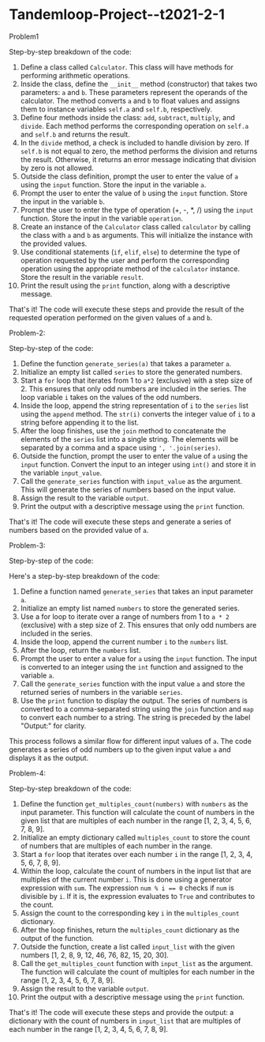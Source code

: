 # Tandemloop-Project--t2021-2-1 
Problem1 

Step-by-step breakdown of the code:

1. Define a class called `Calculator`. This class will have methods for performing arithmetic operations.
2. Inside the class, define the `__init__` method (constructor) that takes two parameters: `a` and `b`. These parameters represent the operands of the calculator. The method converts `a` and `b` to float values and assigns them to instance variables `self.a` and `self.b`, respectively.
3. Define four methods inside the class: `add`, `subtract`, `multiply`, and `divide`. Each method performs the corresponding operation on `self.a` and `self.b` and returns the result.
4. In the `divide` method, a check is included to handle division by zero. If `self.b` is not equal to zero, the method performs the division and returns the result. Otherwise, it returns an error message indicating that division by zero is not allowed.
5. Outside the class definition, prompt the user to enter the value of `a` using the `input` function. Store the input in the variable `a`.
6. Prompt the user to enter the value of `b` using the `input` function. Store the input in the variable `b`.
7. Prompt the user to enter the type of operation (+, -, *, /) using the `input` function. Store the input in the variable `operation`.
8. Create an instance of the `Calculator` class called `calculator` by calling the class with `a` and `b` as arguments. This will initialize the instance with the provided values.
9. Use conditional statements (`if`, `elif`, `else`) to determine the type of operation requested by the user and perform the corresponding operation using the appropriate method of the `calculator` instance. Store the result in the variable `result`.
10. Print the result using the `print` function, along with a descriptive message.

That's it! The code will execute these steps and provide the result of the requested operation performed on the given values of `a` and `b`.


Problem-2:

Step-by-step of the code:
1. Define the function `generate_series(a)` that takes a parameter `a`.
2. Initialize an empty list called `series` to store the generated numbers.
3. Start a `for` loop that iterates from 1 to `a*2` (exclusive) with a step size of 2. This ensures that only odd numbers are included in the series. The loop variable `i` takes on the values of the odd numbers.
4. Inside the loop, append the string representation of `i` to the `series` list using the `append` method. The `str(i)` converts the integer value of `i` to a string before appending it to the list.
5. After the loop finishes, use the `join` method to concatenate the elements of the `series` list into a single string. The elements will be separated by a comma and a space using `', '.join(series)`.
6. Outside the function, prompt the user to enter the value of `a` using the `input` function. Convert the input to an integer using `int()` and store it in the variable `input_value`.
7. Call the `generate_series` function with `input_value` as the argument. This will generate the series of numbers based on the input value.
8. Assign the result to the variable `output`.
9. Print the output with a descriptive message using the `print` function.

That's it! The code will execute these steps and generate a series of numbers based on the provided value of `a`.

Problem-3: 

Step-by-step of the code:

Here's a step-by-step breakdown of the code:

1. Define a function named `generate_series` that takes an input parameter `a`.
2. Initialize an empty list named `numbers` to store the generated series.
3. Use a for loop to iterate over a range of numbers from 1 to `a * 2` (exclusive) with a step size of 2. This ensures that only odd numbers are included in the series.
4. Inside the loop, append the current number `i` to the `numbers` list.
5. After the loop, return the `numbers` list.
6. Prompt the user to enter a value for `a` using the `input` function. The input is converted to an integer using the `int` function and assigned to the variable `a`.
7. Call the `generate_series` function with the input value `a` and store the returned series of numbers in the variable `series`.
8. Use the `print` function to display the output. The series of numbers is converted to a comma-separated string using the `join` function and `map` to convert each number to a string. The string is preceded by the label "Output:" for clarity.

This process follows a similar flow for different input values of `a`. The code generates a series of odd numbers up to the given input value `a` and displays it as the output.



Problem-4:

Step-by-step breakdown of the code:

1. Define the function `get_multiples_count(numbers)` with `numbers` as the input parameter. This function will calculate the count of numbers in the given list that are multiples of each number in the range [1, 2, 3, 4, 5, 6, 7, 8, 9].
2. Initialize an empty dictionary called `multiples_count` to store the count of numbers that are multiples of each number in the range.
3. Start a `for` loop that iterates over each number `i` in the range [1, 2, 3, 4, 5, 6, 7, 8, 9].
4. Within the loop, calculate the count of numbers in the input list that are multiples of the current number `i`. This is done using a generator expression with `sum`. The expression `num % i == 0` checks if `num` is divisible by `i`. If it is, the expression evaluates to `True` and contributes to the count.
5. Assign the count to the corresponding key `i` in the `multiples_count` dictionary.
6. After the loop finishes, return the `multiples_count` dictionary as the output of the function.
7. Outside the function, create a list called `input_list` with the given numbers [1, 2, 8, 9, 12, 46, 76, 82, 15, 20, 30].
8. Call the `get_multiples_count` function with `input_list` as the argument. The function will calculate the count of multiples for each number in the range [1, 2, 3, 4, 5, 6, 7, 8, 9].
9. Assign the result to the variable `output`.
10. Print the output with a descriptive message using the `print` function.

That's it! The code will execute these steps and provide the output: a dictionary with the count of numbers in `input_list` that are multiples of each number in the range [1, 2, 3, 4, 5, 6, 7, 8, 9]. 

